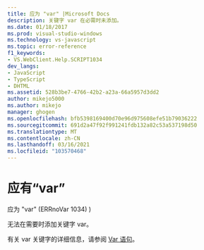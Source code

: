 ```yaml
---
title: 应为 "var" |Microsoft Docs
description: 关键字 var 在必需时未添加。
ms.date: 01/18/2017
ms.prod: visual-studio-windows
ms.technology: vs-javascript
ms.topic: error-reference
f1_keywords:
- VS.WebClient.Help.SCRIPT1034
dev_langs:
- JavaScript
- TypeScript
- DHTML
ms.assetid: 528b3be7-4766-42b2-a23a-66a5957d3dd2
author: mikejo5000
ms.author: mikejo
manager: ghogen
ms.openlocfilehash: bfb5398169400d70e96d975608efe51b79036222
ms.sourcegitcommit: 691d2a47f92f991241fdb132a82c53a537198d50
ms.translationtype: MT
ms.contentlocale: zh-CN
ms.lasthandoff: 03/16/2021
ms.locfileid: "103570468"
---
```

# <a name="expected-var"></a>应有“var”
应为 "var" (ERRnoVar 1034) )   
  
 无法在需要时添加关键字 var。  
  
 有关 var 关键字的详细信息，请参阅 [Var 语句](https://developer.mozilla.org/docs/Web/JavaScript/Reference/Statements/var)。
